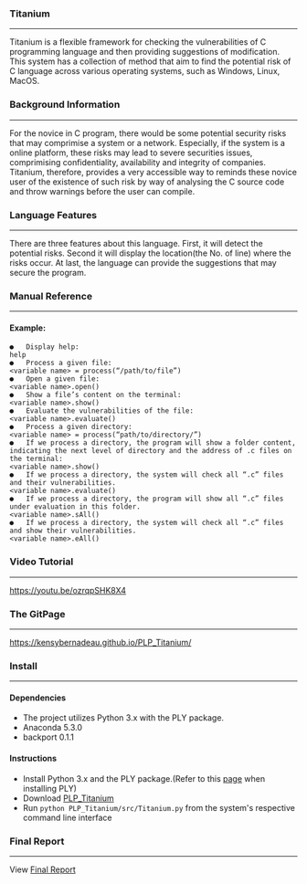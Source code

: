 ### **Titanium**
---
Titanium is a flexible framework for checking the vulnerabilities of C programming 
language and then providing suggestions of modification. This system has a collection of method that aim 
to find the potential risk of C language across various operating systems, such as Windows, Linux, MacOS.   

### **Background Information**
---
For the novice in C program, there would be some potential security risks that may comprimise a system or a network. 
Especially, if the system is a online platform, these risks may lead to severe securities issues, comprimising confidentiality, availability and integrity of companies.
Titanium, therefore, provides a very accessible way to reminds these novice user of the existence of 
such risk by way of analysing the C source code and throw warnings before the user can compile. 

### **Language Features**
---
There are three features about this language. First, it will detect the potential risks. Second it will 
display the location(the No. of line) where the risks occur. At last, the language can provide the 
suggestions that may secure the program.  

### **Manual Reference**
---
#### Example: 
```
●	Display help:
help
●	Process a given file:
<variable name> = process(“/path/to/file”)
●	Open a given file:
<variable name>.open()
●	Show a file’s content on the terminal:
<variable name>.show()
●	Evaluate the vulnerabilities of the file:
<variable name>.evaluate()
●	Process a given directory:
<variable name> = process(“path/to/directory/”)
●	If we process a directory, the program will show a folder content, indicating the next level of directory and the address of .c files on the terminal:
<variable name>.show()
●	If we process a directory, the system will check all “.c” files and their vulnerabilities.
<variable name>.evaluate()
●	If we process a directory, the program will show all “.c” files under evaluation in this folder.
<variable name>.sAll()
●	If we process a directory, the system will check all “.c” files and show their vulnerabilities.
<variable name>.eAll()
```
### **Video Tutorial**
---
https://youtu.be/ozrqpSHK8X4

### **The GitPage**
---
https://kensybernadeau.github.io/PLP_Titanium/


### **Install**
---
#### Dependencies
* The project utilizes Python 3.x with the PLY package.
* Anaconda 5.3.0
* backport 0.1.1
#### Instructions
* Install Python 3.x and the PLY package.(Refer to this <a href="https://pythonpedia.com/en/tutorial/10510/python-lex-yacc">page</a> when installing PLY)
* Download <a href="https://github.com/kensybernadeau/PLP_Titanium/archive/master.zip"> PLP_Titanium </a>
* Run ```python PLP_Titanium/src/Titanium.py``` from the system's respective command line interface

### **Final Report**
---
View <a href="https://github.com/kensybernadeau/PLP_Titanium/blob/master/Final%20Report/Final%20Report.md"> Final Report </a>

